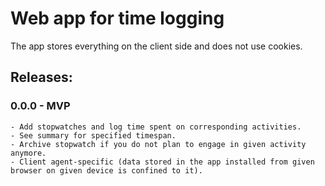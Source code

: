# Web app for time logging

The app stores everything on the client side and does not use cookies.

## Releases:
### 0.0.0 - MVP 
    - Add stopwatches and log time spent on corresponding activities.
    - See summary for specified timespan.
    - Archive stopwatch if you do not plan to engage in given activity anymore. 
    - Client agent-specific (data stored in the app installed from given browser on given device is confined to it).